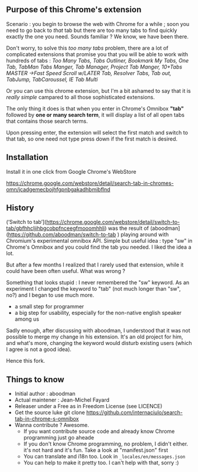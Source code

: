 ## Purpose of this Chrome's extension

Scenario : you begin to browse the web with Chrome for a while ; soon you need to go back to *that* tab but there are too many tabs to find quickly exactly the one you need. Sounds familiar ? We know, we have been there.

Don't worry, to solve this *too many tabs* problem, there are a lot of complicated extensions that promise you that you will be able to work with hundreds of tabs : *Too Many Tabs, Tabs Outliner, Bookmark My Tabs, One Tab, TabMan Tabs Manger, Tab Manager, Project Tab Manger, 10+Tabs MASTER →Fast Speed Scroll w/LATER Tab, Resolver Tabs, Tab out, TabJump, TabCaroussel, IE Tab Multi*
 
 Or you can use this chrome extension, but I'm a bit ashamed to say that it is *really simple* campared to all those sophisticated extensions.

The only thing it does is that when you enter in Chrome's Omnibox **"tab<tab>"** followed by **one or many search term**, it will display a list of all open tabs that contains those search terms.

Upon pressing enter, the extension will select the first match and switch to
that tab, so one need not type press down if the first match is desired.

## Installation

Install it in one click from Google Chrome's WebStore

https://chrome.google.com/webstore/detail/search-tab-in-chromes-omn/jcadgemecbojhfgpnbgakadhbmibflnd


## History

(‘Switch to tab’](https://chrome.google.com/webstore/detail/switch-to-tab/gbfhhcljihbgcobpfnceegfmooomhhli) was the result of (aboodman](https://github.com/aboodman/switch-to-tab
)  playing around with Chromium's experimental
omnibox API. Simple but useful idea : type "sw<tab>" in Chrome's Omnibox and you could find the tab you needed. I liked the idea a lot.

But after a few months I realized that I rarely used that extension, while it could have been often useful. What was wrong ?

Something that looks stupid : I never remembered the "sw" keyword. As an experiment I changed the keyword to "tab" (not much longer than "sw", no?) and I began to use much more.
- a small step for programmer
- a big step for usability, especially for the non-native english speaker
among us

Sadly enough, after discussing with aboodman, I understood that it was not possible to merge my change in his extension. It's an old project for him, and what's more, changing the keyword would disturb existing users (which I agree is not a good idea).

Hence this fork.

## Things to know

- Initial author : aboodman
- Actual maintener : Jean-Michel Fayard
- Releaser under a Free as in Freedom License (see LICENCE)
- Get the source luke
  git clone https://github.com/internaciulo/search-tab-in-chrome-s-omnibox
- Wanna contribute ? Awesome.
  - If you want contribute source code and already know Chrome programming just go aheade
  - If you don't know Chrome programming, no problem, I didn't either. it's not hard and it's fun. Take a look at "manifest.json" first
  - You can translate and i18n too. Look in `_locales/en/messages.json`
  - You can help to make it pretty too. I can't help with that, sorry :)

